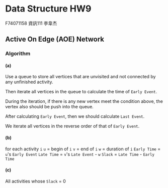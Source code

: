 # Data Structure HW9

F74071158
資訊111
李韋杰

## Active On Edge (AOE) Network

### Algorithm

#### (a)

Use a queue to store all vertices that are unvisited and not connected by any unfinished activity.

Then iterate all vertices in the queue to calculate the time of `Early Event`.

During the iteration, if there is any new vertex meet the condition above, the vertex also should be push into the queue.

After calculating `Early Event`, then we should calculate `Last Event`.

We iterate all vertices in the reverse order of that of `Early Event`.

#### (b)

for each activity `i`
`u` = begin of `i`
`v` = end of `i`
`w` = duration of `i`
`Early Time` = `u`'s `Early Event`
`Late Time` = `v`'s `Late Event` - `w`
`Slack` = `Late Time` - `Early Time`

#### (c)

All activities whose `Slack` = 0
